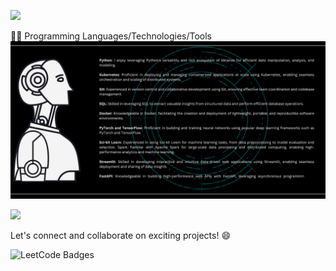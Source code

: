 ![](https://readme-typing-svg.demolab.com/?font=Fira+Code&size=18&duration=2000&pause=150&color=076776FF&multiline=true&width=500&height=80&lines=Lim+Jun+Guang+Justin;Data+Science;Chartered+AI+Engineer)

👨‍💻 Programming Languages/Technologies/Tools
![stack](tstack.png)

![](http://github-profile-summary-cards.vercel.app/api/cards/profile-details?username=Justinljg&theme=gotham)

Let's connect and collaborate on exciting projects! 😄

<img src="https://leetcode-badge-showcase.vercel.app/api?username=Justinljg&theme=dark" alt="LeetCode Badges"/> 
